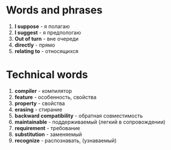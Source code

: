 # Words and phrases
1. **I suppose** - я полагаю
2. **I suggest** - я предпологаю
3. **Out of turn** - вне очереди
4. **directly** - прямо
5. **relating to** - относящихся

# Technical words
1. **compiler** - компилятор
2. **feature** - особенность, свойства
3. **property** - свойства
4. **erasing** - стирание
5. **backward compatibility** - обратная совместимость
6. **maintainable** - поддерживаемый (легкий в сопровождении)
7. **requirement** - требование
8. **substitution** - заменяемый
8. **recognize** - распознавать, (узнаваемый)